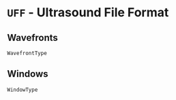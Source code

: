 # `UFF` - Ultrasound File Format

## Wavefronts

```@docs
WavefrontType
```

## Windows

```@docs
WindowType
```